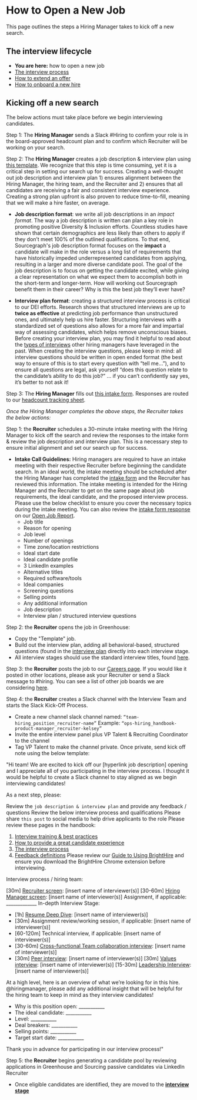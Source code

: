 # How to Open a New Job
This page outlines the steps a Hiring Manager takes to kick off a new search.

## The interview lifecycle
- **You are here:** how to open a new job
- [The interview process](./interview_process.md)
- [How to extend an offer](./extending_an_offer.md)
- [How to onboard a new hire](./after_the_offer.md)

## Kicking off a new search
The below actions must take place before we begin interviewing candidates.

Step 1: The **Hiring Manager** sends a Slack #Hiring to confirm your role is in the board-approved headcount plan and to confirm which Recruiter will be working on your search.

Step 2: The **Hiring Manager** creates a job description & interview plan using [this template](https://docs.google.com/document/d/1rJAYyARbegvvH_e-VTrHoFhU9cDG5WfHov3L12NeCO8/edit). We recognize that this step is time consuming, yet it is a critical step in setting our search up for success. Creating a well-thought out job description and interview plan 1) ensures alignment between the Hiring Manager, the hiring team, and the Recruiter and 2) ensures that all candidates are receiving a fair and consistent interview experience. Creating a strong plan upfront is also proven to reduce time-to-fill, meaning that we will make a hire faster, on average.

- **Job description format**: we write all job descriptions in an _impact format_. The way a job description is written can plan a key role in promoting positive Diversity & Inclusion efforts. Countless studies have shown that certain demographics are less likely than others to apply if they don’t meet 100% of the outlined qualifications. To that end, Sourcegraph's job description format focuses on the **impact** a candidate will make in the role versus a long list of requirements that have historically impeded underrepresented candidates from applying, resulting in a larger and more diverse candidate pool. The goal of the job description is to focus on getting the candidate excited, while giving a clear representation on what we expect them to accomplish both in the short-term and longer-term. How will working out Sourcegraph benefit them in their career? Why is this the best job they’ll ever have?

- **Interview plan format**: creating a structured interview process is critical to our DEI efforts. Research shows that structured interviews are up to **twice as effective** at predicting job performance than unstructured ones, and ultimately help us hire faster. Structuring interviews with a standardized set of questions also allows for a more fair and impartial way of assessing candidates, which helps remove unconscious biases. Before creating your interview plan, you may find it helpful to read about the [types of interviews](./types_of_interviews.md) other hiring managers have leveraged in the past. When creating the interview questions, please keep in mind: all interview questions should be written in open ended format (the best way to ensure of this is to start every question with “tell me…”), and to ensure all questions are legal, ask yourself “does this question relate to the candidate’s ability to do this job?” … if you can’t confidently say yes, it’s better to not ask it!

Step 3: The **Hiring Manager** fills out [this intake form](https://docs.google.com/forms/d/1ju9waV4k_TpYMGmYZaH5eA2swkuvIthLFKQCzqrRUZM/edit). Responses are routed to our [headcount tracking sheet](https://docs.google.com/spreadsheets/d/1Dpf6aDw1ESJRYroJz6-ZtaACJxwjEu4my_xeYuB3a7E/edit#gid=2123710308).

_Once the Hiring Manager completes the above steps, the Recruiter takes the below actions:_

Step 1: the **Recruiter** schedules a 30-minute intake meeting with the Hiring Manager to kick off the search and review the responses to the intake form & review the job description and interview plan. This is a necessary step to ensure initial alignment and set our search up for success.

- **Intake Call Guidelines:** Hiring managers are required to have an intake meeting with their respective Recruiter before beginning the candidate search. In an ideal world, the intake meeting should be scheduled after the Hiring Manager has completed the [intake form](https://docs.google.com/forms/d/e/1FAIpQLSdYwWlI_4bKKSkhWq4FrLNE2MPEhRtiq91GtEC6RuFAt-mgfA/viewform) and the Recruiter has reviewed this information. The intake meeting is intended for the Hiring Manager and the Recruiter to get on the same page about job requirements, the ideal candidate, and the proposed interview process.  Please use the below checklist to ensure you cover the necessary topics during the intake meeting. You can also review the [intake form response](https://docs.google.com/spreadsheets/d/1Dpf6aDw1ESJRYroJz6-ZtaACJxwjEu4my_xeYuB3a7E/edit#gid=2123710308) on our [Open Job Report](https://docs.google.com/spreadsheets/d/1Dpf6aDw1ESJRYroJz6-ZtaACJxwjEu4my_xeYuB3a7E/edit#gid=0).
  - Job title
  - Reason for opening
  - Job level
  - Number of openings
  - Time zone/location restrictions
  - Ideal start date
  - Ideal candidate profile
  - 3 LinkedIn examples
  - Alternative titles
  - Required software/tools
  - Ideal companies
  - Screening questions
  - Selling points
  - Any additional information
  - Job description
  - Interview plan / structured interview questions

Step 2: the **Recruiter** opens the job in Greenhouse:
- Copy the "Template" job.
- Build out the interview plan, adding all behavioral-based, structured questions (found in the [interview plan](https://docs.google.com/document/d/1rJAYyARbegvvH_e-VTrHoFhU9cDG5WfHov3L12NeCO8/edit) directly into each interview stage.
- All interview stages should use the standard interview titles, found [here](./types_of_interviews.md).

Step 3: the **Recruiter** posts the job to our [Careers page](https://boards.greenhouse.io/sourcegraph91). If you would like it posted in other locations, please ask your Recruiter or send a Slack message to #hiring. You can see a list of other job boards we are considering [here](hiring/job_boards.md).

Step 4: the **Recruiter** creates a Slack channel with the Interview Team and starts the Slack Kick-Off Process.
- Create a new channel slack channel named: `“team-hiring_position_recruiter-name”` Example: `“ops-hiring_handbook-product-manager_recruiter-kelsey”`
- Invite the entire interview panel plus VP Talent & Recruiting Coordinator to the channel
- Tag VP Talent to make the channel private.  Once private, send kick off note using the below template:

"Hi team! We are excited to kick off our [hyperlink job description] opening and I appreciate all of you participating in the interview process. I thought it would be helpful to create a Slack channel to stay aligned as we begin interviewing candidates!

As a next step, please:

Review the `job description & interview plan` and provide any feedback / questions
Review the below interview process and qualifications
Please share `this post` to social media to help drive applicants to the role
Please review these pages in the handbook:
   1. [Interview training & best practices](./interview_training.md)
   2. [How to provide a great candidate experience](./interview_training.md#candidate-experience)
   3. [The interview process](./interview_process.md)
   4. [Feedback definitions](./interview_process.md#overall-recommendation)
Please review our [Guide to Using BrightHire](./hiring/guide_to_using_brighthire.md) and ensure you download the BrightHire Chrome extension before interviewing.

Interview process / hiring team:

[30m] [Recruiter screen](./types_of_interviews.md#recruiter-screen): [insert name of interviewer(s)]
[30-60m] [Hiring Manager screen](./types_of_interviews.md#hiring-manager-screen): [insert name of interviewer(s)]
Assignment, if applicable: _____________
In-depth Interview Stage:
- [1h] [Resume Deep Dive](./types_of_interviews.md#resume-deep-dive): [insert name of interviewer(s)]
- [30m] Assignment review/working session, if applicable: [insert name of interviewer(s)]
- [60-120m] Technical interview, if applicable: [insert name of interviewer(s)]
- [30-60m] [Cross-functional Team collaboration interview](./types_of_interviews.md#cross-team-collaboration-interview): [insert name of interviewer(s)]
- [30m] [Peer interview](./types_of_interviews.md#peer-interview): [insert name of interviewer(s)]
[30m] [Values interview](./types_of_interviews.md#values-interview): [insert name of interviewer(s)]
[15-30m] [Leadership Interview](./types_of_interviews.md#leadership-interview): [insert name of interviewer(s)]

At a high level, here is an overview of what we’re looking for in this hire. @hiringmanager, please add any additional insight that will be helpful for the hiring team to keep in mind as they interview candidates!

- Why is this position open: ___________
- The ideal candidate: ___________
- Level: ___________
- Deal breakers: ___________
- Selling points: ___________
- Target start date: ___________

Thank you in advance for participating in our interview process!"

Step 5: the **Recruiter** begins generating a candidate pool by reviewing applications in Greenhouse and Sourcing passive candidates via LinkedIn Recruiter

- Once eligible candidates are identified, they are moved to the [**interview stage**](./interview_process.md)

